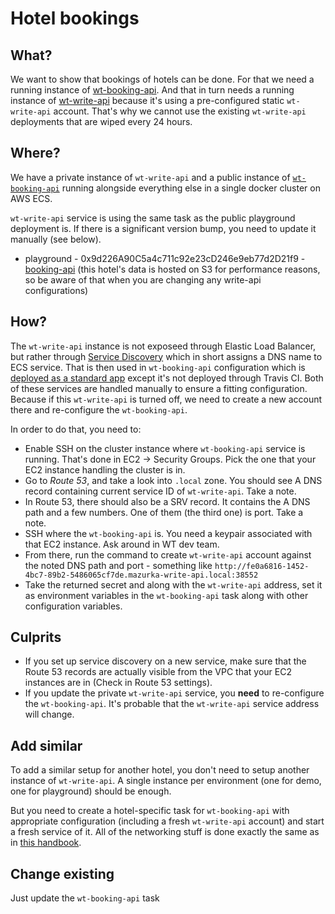 # Hotel bookings

## What?

We want to show that bookings of hotels can be done. For that
we need a running instance of [wt-booking-api](https://github.com/windingtree/wt-booking-api).
And that in turn needs a running instance of [wt-write-api](https://github.com/windingtree/wt-write-api)
because it's using a pre-configured static `wt-write-api` account.
That's why we cannot use the existing `wt-write-api` deployments that
are wiped every 24 hours.

## Where?

We have a private instance of `wt-write-api` and a public
instance of [`wt-booking-api`](https://mazurka-booking.windingtree.com/)
running alongside everything else in a single docker cluster on AWS ECS.

`wt-write-api` service is using the same task as the public playground
deployment is. If there is a significant version bump, you need to update
it manually (see below).

- playground - 0x9d226A90C5a4c711c92e23cD246e9eb77d2D21f9 - [booking-api](https://mazurka-booking.windingtree.com) (this hotel's data is hosted on S3 for performance reasons, so be aware of that when you are changing any write-api configurations)

## How?

The `wt-write-api` instance is not exposeed through Elastic Load Balancer,
but rather through [Service Discovery](https://aws.amazon.com/blogs/aws/amazon-ecs-service-discovery/)
which in short assigns a DNS name to ECS service. That is then used in
`wt-booking-api` configuration which is [deployed as a standard app](../app-deployment/aws.md)
except it's not deployed through Travis CI. Both of these services are
handled manually to ensure a fitting configuration. Because if this
`wt-write-api` is turned off, we need to create a new account there and
re-configure the `wt-booking-api`.

In order to do that, you need to:

- Enable SSH on the cluster instance where `wt-booking-api` service
is running. That's done in EC2 -> Security Groups. Pick the one that your
EC2 instance handling the cluster is in.
- Go to *Route 53*, and take a look into `.local` zone. You should see
A DNS record containing current service ID of `wt-write-api`. Take a note.
- In Route 53, there should also be a SRV record. It contains the A DNS path
and a few numbers. One of them (the third one) is port. Take a note.
- SSH where the `wt-booking-api` is. You need a keypair associated with
that EC2 instance. Ask around in WT dev team.
- From there, run the command to create `wt-write-api` account against the noted
DNS path and port - something like `http://fe0a6816-1452-4bc7-89b2-5486065cf7de.mazurka-write-api.local:38552`
- Take the returned secret and along with the `wt-write-api` address, set it as 
environment variables in the `wt-booking-api` task along with other configuration
variables.


## Culprits

- If you set up service discovery on a new service, make sure that the Route 53
records are actually visible from the VPC that your EC2 instances are in
(Check in Route 53 settings).
- If you update the private `wt-write-api` service, you **need** to re-configure
the `wt-booking-api`. It's probable that the `wt-write-api` service address will
change.

## Add similar

To add a similar setup for another hotel, you don't need to setup another
instance of `wt-write-api`. A single instance per environment (one for demo, one
for playground) should be enough.

But you need to create a hotel-specific task for `wt-booking-api` with appropriate
configuration (including a fresh `wt-write-api` account) and start a fresh service
of it. All of the networking stuff is done exactly the same as in
[this handbook](../app-deployment/aws.md).

## Change existing

Just update the `wt-booking-api` task
